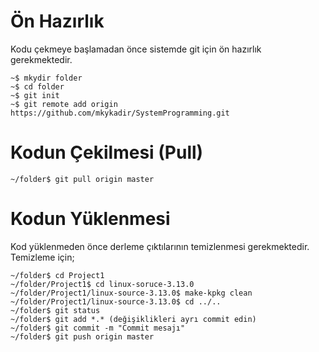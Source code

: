 # Ön Hazırlık
Kodu çekmeye başlamadan önce sistemde git için ön hazırlık gerekmektedir.

    ~$ mkydir folder
    ~$ cd folder
    ~$ git init
    ~$ git remote add origin https://github.com/mkykadir/SystemProgramming.git
    
# Kodun Çekilmesi (Pull)

    ~/folder$ git pull origin master
    
# Kodun Yüklenmesi
Kod yüklenmeden önce derleme çıktılarının temizlenmesi gerekmektedir. Temizleme için;

    ~/folder$ cd Project1
    ~/folder/Project1$ cd linux-soruce-3.13.0
    ~/folder/Project1/linux-source-3.13.0$ make-kpkg clean
    ~/folder/Project1/linux-source-3.13.0$ cd ../..
    ~/folder$ git status
    ~/folder$ git add *.* (değişiklikleri ayrı commit edin)
    ~/folder$ git commit -m "Commit mesajı"
    ~/folder$ git push origin master
    
   
